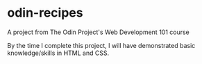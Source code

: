 # odin-recipes
A project from The Odin Project's Web Development 101 course

By the time I complete this project, I will have demonstrated basic knowledge/skills in HTML and CSS.